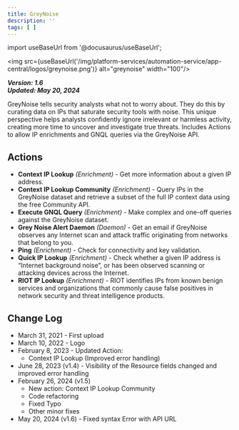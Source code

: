 ```yaml
---
title: GreyNoise
description: ''
tags: [ ]
---
```


import useBaseUrl from '@docusaurus/useBaseUrl';

<img src={useBaseUrl('/img/platform-services/automation-service/app-central/logos/greynoise.png')} alt="greynoise" width="100"/>

***Version: 1.6  
Updated: May 20, 2024***

GreyNoise tells security analysts what not to worry about. They do this by curating data on IPs that saturate security tools with noise. This unique perspective helps analysts confidently ignore irrelevant or harmless activity, creating more time to uncover and investigate true threats. Includes Actions to allow IP enrichments and GNQL queries via the GreyNoise API.

## Actions

* **Context IP Lookup** *(Enrichment)* - Get more information about a given IP address.
* **Context IP Lookup Community** *(Enrichment)* - Query IPs in the GreyNoise dataset and retrieve a subset of the full IP context data using the free Community API.
* **Execute GNQL Query** *(Enrichment)* - Make complex and one-off queries against the GreyNoise dataset.
* **Grey Noise Alert Daemon** *(Daemon)* - Get an email if GreyNoise observes any Internet scan and attack traffic originating from networks that belong to you.
* **Ping** *(Enrichment)* - Check for connectivity and key validation.
* **Quick IP Lookup** *(Enrichment)* - Check whether a given IP address is “Internet background noise”, or has been observed scanning or attacking devices across the Internet.
* **RIOT IP Lookup** *(Enrichment)* - RIOT identifies IPs from known benign services and organizations that commonly cause false positives in network security and threat intelligence products.

## Change Log

* March 31, 2021 - First upload
* March 10, 2022 - Logo
* February 8, 2023 - Updated Action:
    + Context IP Lookup (Improved error handling)
* June 28, 2023 (v1.4) - Visibility of the Resource fields changed and improved error handling
* February 26, 2024 (v1.5)
    * New action: Context IP Lookup Community
    * Code refactoring
    * Fixed Typo
    * Other minor fixes
* May 20, 2024 (v1.6) - Fixed syntax Error with API URL
